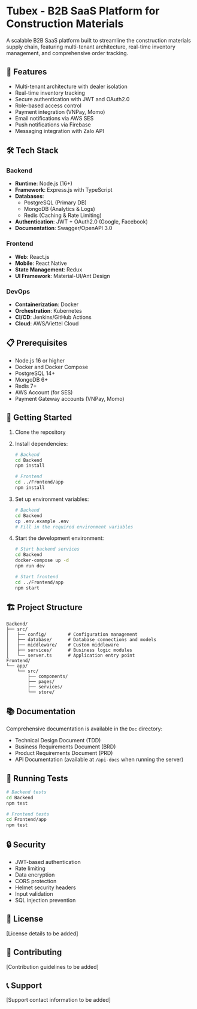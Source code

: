 # Tubex - B2B SaaS Platform for Construction Materials

A scalable B2B SaaS platform built to streamline the construction materials supply chain, featuring multi-tenant architecture, real-time inventory management, and comprehensive order tracking.

## 🚀 Features

- Multi-tenant architecture with dealer isolation
- Real-time inventory tracking
- Secure authentication with JWT and OAuth2.0
- Role-based access control
- Payment integration (VNPay, Momo)
- Email notifications via AWS SES
- Push notifications via Firebase
- Messaging integration with Zalo API

## 🛠️ Tech Stack

### Backend
- **Runtime**: Node.js (16+)
- **Framework**: Express.js with TypeScript
- **Databases**: 
  - PostgreSQL (Primary DB)
  - MongoDB (Analytics & Logs)
  - Redis (Caching & Rate Limiting)
- **Authentication**: JWT + OAuth2.0 (Google, Facebook)
- **Documentation**: Swagger/OpenAPI 3.0

### Frontend
- **Web**: React.js
- **Mobile**: React Native
- **State Management**: Redux
- **UI Framework**: Material-UI/Ant Design

### DevOps
- **Containerization**: Docker
- **Orchestration**: Kubernetes
- **CI/CD**: Jenkins/GitHub Actions
- **Cloud**: AWS/Viettel Cloud

## 📋 Prerequisites

- Node.js 16 or higher
- Docker and Docker Compose
- PostgreSQL 14+
- MongoDB 6+
- Redis 7+
- AWS Account (for SES)
- Payment Gateway accounts (VNPay, Momo)

## 🚦 Getting Started

1. Clone the repository
2. Install dependencies:
   ```bash
   # Backend
   cd Backend
   npm install

   # Frontend
   cd ../Frontend/app
   npm install
   ```

3. Set up environment variables:
   ```bash
   # Backend
   cd Backend
   cp .env.example .env
   # Fill in the required environment variables
   ```

4. Start the development environment:
   ```bash
   # Start backend services
   cd Backend
   docker-compose up -d
   npm run dev

   # Start frontend
   cd ../Frontend/app
   npm start
   ```

## 🏗️ Project Structure

```
Backend/
├── src/
│   ├── config/        # Configuration management
│   ├── database/      # Database connections and models
│   ├── middleware/    # Custom middleware
│   ├── services/      # Business logic modules
│   └── server.ts      # Application entry point
Frontend/
└── app/
    └── src/
        ├── components/
        ├── pages/
        ├── services/
        └── store/

```

## 📚 Documentation

Comprehensive documentation is available in the `Doc` directory:
- Technical Design Document (TDD)
- Business Requirements Document (BRD)
- Product Requirements Document (PRD)
- API Documentation (available at `/api-docs` when running the server)

## 🧪 Running Tests

```bash
# Backend tests
cd Backend
npm test

# Frontend tests
cd Frontend/app
npm test
```

## 🔒 Security

- JWT-based authentication
- Rate limiting
- Data encryption
- CORS protection
- Helmet security headers
- Input validation
- SQL injection prevention

## 📄 License

[License details to be added]

## 👥 Contributing

[Contribution guidelines to be added]

## 📞 Support

[Support contact information to be added]